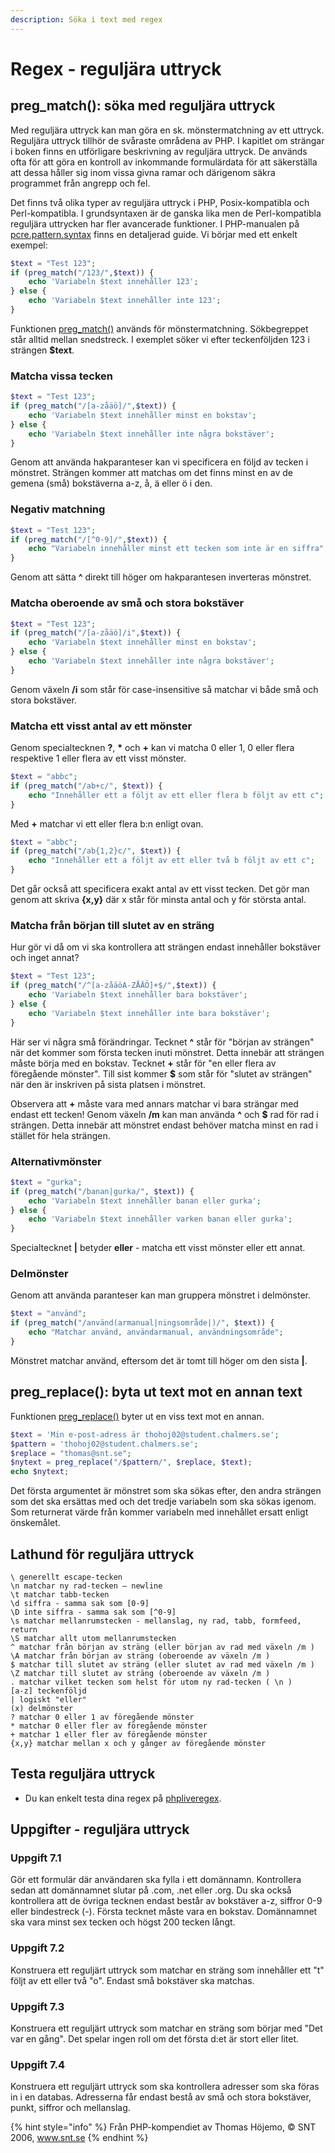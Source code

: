 ```yaml
---
description: Söka i text med regex
---
```


# Regex - reguljära uttryck

## preg\_match\(\): söka med reguljära uttryck

Med reguljära uttryck kan man göra en sk. mönstermatchning av ett uttryck. Reguljära uttryck tillhör de svåraste områdena av PHP. I kapitlet om strängar i boken finns en utförligare beskrivning av reguljära uttryck. De används ofta för att göra en kontroll av inkommande formulärdata för att säkerställa att dessa håller sig inom vissa givna ramar och därigenom säkra programmet från angrepp och fel.

Det finns två olika typer av reguljära uttryck i PHP, Posix-kompatibla och Perl-kompatibla. I grundsyntaxen är de ganska lika men de Perl-kompatibla reguljära uttrycken har fler avancerade funktioner. I PHP-manualen på [pcre.pattern.syntax](http://php.net/manual/en/pcre.pattern.syntax.php) finns en detaljerad guide. Vi börjar med ett enkelt exempel:

```php
$text = "Test 123";
if (preg_match("/123/",$text)) {
    echo 'Variabeln $text innehåller 123';
} else {
    echo 'Variabeln $text innehåller inte 123';
}
```

Funktionen [preg\_match\(\)](http://php.net/manual/en/function.preg-match.php) används för mönstermatchning. Sökbegreppet står alltid mellan snedstreck. I exemplet söker vi efter teckenföljden 123 i strängen **$text**.

### **Matcha vissa tecken**

```php
$text = "Test 123";
if (preg_match("/[a-zåäö]/",$text)) {
    echo 'Variabeln $text innehåller minst en bokstav';
} else {
    echo 'Variabeln $text innehåller inte några bokstäver';
}
```

Genom att använda hakparanteser kan vi specificera en följd av tecken i mönstret. Strängen kommer att matchas om det finns minst en av de gemena \(små\) bokstäverna a-z, å, ä eller ö i den.

### **Negativ matchning**

```php
$text = "Test 123";
if (preg_match("/[^0-9]/",$text)) {
    echo "Variabeln innehåller minst ett tecken som inte är en siffra";
}
```

Genom att sätta **^** direkt till höger om hakparantesen inverteras mönstret.

### **Matcha oberoende av små och stora bokstäver**

```php
$text = "Test 123";
if (preg_match("/[a-zåäö]/i",$text)) {
    echo 'Variabeln $text innehåller minst en bokstav';
} else {
    echo 'Variabeln $text innehåller inte några bokstäver';
}
```

Genom växeln **/i** som står för case-insensitive så matchar vi både små och stora bokstäver.

### **Matcha ett visst antal av ett mönster**

Genom specialtecknen **?**, **\*** och **+** kan vi matcha 0 eller 1, 0 eller flera respektive 1 eller flera av ett visst mönster.

```php
$text = "abbc";
if (preg_match("/ab+c/", $text)) {
    echo "Innehåller ett a följt av ett eller flera b följt av ett c";
}
```

Med **+** matchar vi ett eller flera b:n enligt ovan.

```php
$text = "abbc";
if (preg_match("/ab{1,2}c/", $text)) {
    echo "Innehåller ett a följt av ett eller två b följt av ett c";
}
```

Det går också att specificera exakt antal av ett visst tecken. Det gör man genom att skriva **{x,y}** där x står för minsta antal och y för största antal.

### **Matcha från början till slutet av en sträng**

Hur gör vi då om vi ska kontrollera att strängen endast innehåller bokstäver och inget annat?

```php
$text = "Test 123";
if (preg_match("/^[a-zåäöA-ZÅÄÖ]+$/",$text)) {
    echo 'Variabeln $text innehåller bara bokstäver';
} else {
    echo 'Variabeln $text innehåller inte bara bokstäver';
}
```

Här ser vi några små förändringar. Tecknet **^** står för "början av strängen" när det kommer som första tecken inuti mönstret. Detta innebär att strängen måste börja med en bokstav. Tecknet **+** står för "en eller flera av föregående mönster". Till sist kommer **$** som står för "slutet av strängen" när den är inskriven på sista platsen i mönstret.

Observera att **+** måste vara med annars matchar vi bara strängar med endast ett tecken! Genom växeln **/m** kan man använda **^** och **$** rad för rad i strängen. Detta innebär att mönstret endast behöver matcha minst en rad i stället för hela strängen.

### **Alternativmönster**

```php
$text = "gurka";
if (preg_match("/banan|gurka/", $text)) {
    echo 'Variabeln $text innehåller banan eller gurka';
} else {
    echo 'Variabeln $text innehåller varken banan eller gurka';
}
```

Specialtecknet **\|** betyder **eller** - matcha ett visst mönster eller ett annat.

### **Delmönster**

Genom att använda paranteser kan man gruppera mönstret i delmönster.

```php
$text = "använd";
if (preg_match("/använd(armanual|ningsområde|)/", $text)) {
    echo "Matchar använd, användarmanual, användningsområde";
}
```

Mönstret matchar använd, eftersom det är tomt till höger om den sista **\|**.

## **preg\_replace\(\): byta ut text mot en annan text**

Funktionen [preg\_replace\(\)](http://php.net/manual/en/function.preg-replace.php) byter ut en viss text mot en annan.

```php
$text = 'Min e-post-adress är thohoj02@student.chalmers.se';
$pattern = 'thohoj02@student.chalmers.se';
$replace = "thomas@snt.se";
$nytext = preg_replace("/$pattern/", $replace, $text);
echo $nytext;
```

Det första argumentet är mönstret som ska sökas efter, den andra strängen som det ska ersättas med och det tredje variabeln som ska sökas igenom. Som returnerat värde från kommer variabeln med innehållet ersatt enligt önskemålet.

## **Lathund för reguljära uttryck**

```text
\ generellt escape-tecken
\n matchar ny rad-tecken – newline
\t matchar tabb-tecken
\d siffra - samma sak som [0-9]
\D inte siffra - samma sak som [^0-9]
\s matchar mellanrumstecken - mellanslag, ny rad, tabb, formfeed, return
\S matchar allt utom mellanrumstecken
^ matchar från början av sträng (eller början av rad med växeln /m )
\A matchar från början av sträng (oberoende av växeln /m )
$ matchar till slutet av sträng (eller slutet av rad med växeln /m )
\Z matchar till slutet av sträng (oberoende av växeln /m )
. matchar vilket tecken som helst för utom ny rad-tecken ( \n )
[a-z] teckenföljd
| logiskt "eller"
(x) delmönster
? matchar 0 eller 1 av föregående mönster
* matchar 0 eller fler av föregående mönster
+ matchar 1 eller fler av föregående mönster
{x,y} matchar mellan x och y gånger av föregående mönster
```

## **Testa reguljära uttryck**

* Du kan enkelt testa dina regex på [phpliveregex](https://www.phpliveregex.com/).

## Uppgifter - reguljära uttryck

### **Uppgift 7.1**

Gör ett formulär där användaren ska fylla i ett domännamn. Kontrollera sedan att domännamnet slutar på .com, .net eller .org. Du ska också kontrollera att de övriga tecknen endast består av bokstäver a-z, siffror 0-9 eller bindestreck \(-\). Första tecknet måste vara en bokstav. Domännamnet ska vara minst sex tecken och högst 200 tecken långt.

### **Uppgift 7.2**

Konstruera ett reguljärt uttryck som matchar en sträng som innehåller ett "t" följt av ett eller två "o". Endast små bokstäver ska matchas.

### **Uppgift 7.3**

Konstruera ett reguljärt uttryck som matchar en sträng som börjar med "Det var en gång". Det spelar ingen roll om det första d:et är stort eller litet.

### **Uppgift 7.4**

Konstruera ett reguljärt uttryck som ska kontrollera adresser som ska föras in i en databas. Adresserna får endast bestå av små och stora bokstäver, punkt, siffror och mellanslag.

{% hint style="info" %}
Från PHP-kompendiet av Thomas Höjemo, © SNT 2006, www.snt.se
{% endhint %}

